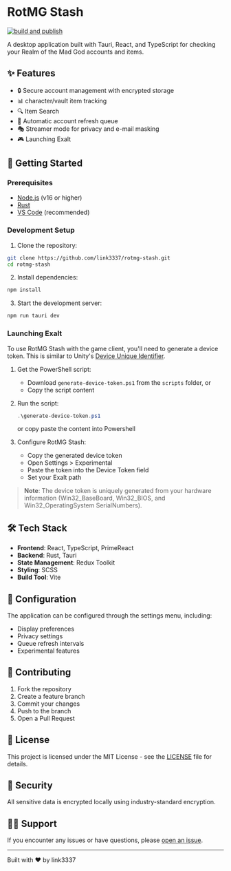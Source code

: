 # RotMG Stash

[![build and publish](https://github.com/link3337/rotmg-stash/actions/workflows/build-and-publish.yml/badge.svg?branch=release)](https://github.com/link3337/rotmg-stash/actions/workflows/build-and-publish.yml)

A desktop application built with Tauri, React, and TypeScript for checking your Realm of the Mad God accounts and items.

## ✨ Features

- 🔒 Secure account management with encrypted storage
- 📊 character/vault item tracking
- 🔍 Item Search
- 🔄 Automatic account refresh queue
- 🎭 Streamer mode for privacy and e-mail masking
- 🎮 Launching Exalt

## 🚀 Getting Started

### Prerequisites

- [Node.js](https://nodejs.org/) (v16 or higher)
- [Rust](https://www.rust-lang.org/tools/install)
- [VS Code](https://code.visualstudio.com/) (recommended)

### Development Setup

1. Clone the repository:

```bash
git clone https://github.com/link3337/rotmg-stash.git
cd rotmg-stash
```

2. Install dependencies:

```bash
npm install
```

3. Start the development server:

```bash
npm run tauri dev
```

### Launching Exalt

To use RotMG Stash with the game client, you'll need to generate a device token. This is similar to Unity's [Device Unique Identifier](https://docs.unity3d.com/6000.0/Documentation/ScriptReference/SystemInfo-deviceUniqueIdentifier.html).

1. Get the PowerShell script:
   - Download `generate-device-token.ps1` from the `scripts` folder, or
   - Copy the script content

2. Run the script:
   ```powershell
   .\generate-device-token.ps1
   ```

    or copy paste the content into Powershell

3. Configure RotMG Stash:
   - Copy the generated device token
   - Open Settings > Experimental
   - Paste the token into the Device Token field
   - Set your Exalt path

> **Note**: The device token is uniquely generated from your hardware information (Win32_BaseBoard, Win32_BIOS, and Win32_OperatingSystem SerialNumbers).

## 🛠️ Tech Stack

- **Frontend**: React, TypeScript, PrimeReact
- **Backend**: Rust, Tauri
- **State Management**: Redux Toolkit
- **Styling**: SCSS
- **Build Tool**: Vite

## 🔧 Configuration

The application can be configured through the settings menu, including:

- Display preferences
- Privacy settings
- Queue refresh intervals
- Experimental features

## 🤝 Contributing

1. Fork the repository
2. Create a feature branch
3. Commit your changes
4. Push to the branch
5. Open a Pull Request

## 📝 License

This project is licensed under the MIT License - see the [LICENSE](LICENSE) file for details.

## 🔐 Security

All sensitive data is encrypted locally using industry-standard encryption.

## 🙋‍♂️ Support

If you encounter any issues or have questions, please [open an issue](https://github.com/link3337/rotmg-stash/issues).

---

Built with ❤️ by link3337
